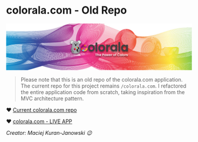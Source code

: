 # colorala.com - Old Repo

<p align="center"><img width="1000" src="/img/Colorala banner 2.jpg"></p>

> Please note that this is an old repo of the colorala.com application. The current repo for this project remains `/colorala.com`. I refactored the entire application code from scratch, taking inspiration from the MVC architecture pattern.

❤ [Current colorala.com repo](https://github.com/maciejkuran/colorala.com)

❤ [colorala.com - LIVE APP](https://colorala.com)

<i>Creator: Maciej Kuran-Janowski 😉</i>
